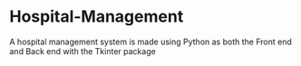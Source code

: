 # Hospital-Management
A hospital management system is made using Python as both the Front end and Back end with the Tkinter package
